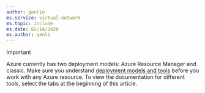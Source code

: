 ```yaml
---
author: genlin
ms.service: virtual-network
ms.topic: include
ms.date: 02/14/2020
ms.author: genli
---
```

> [!IMPORTANT]
> Azure currently has two deployment models: Azure Resource Manager and classic. Make sure you understand [deployment models and tools](../articles/azure-resource-manager/management/deployment-models.md) before you work with any Azure resource. To view the documentation for different tools, select the tabs at the beginning of this article.
